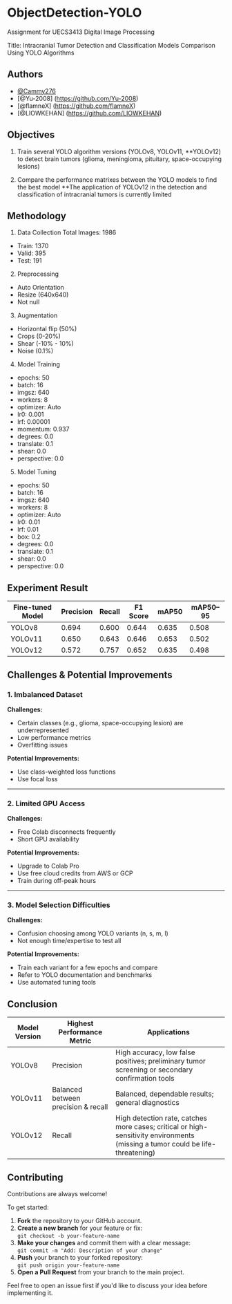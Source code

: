 
# ObjectDetection-YOLO
Assignment for UECS3413 Digital Image Processing

Title: Intracranial Tumor Detection and Classification Models Comparison Using YOLO Algorithms


## Authors

- [@Cammy276](https://github.com/Cammy276)
- [@Yu-2008] (https://github.com/Yu-2008)
- [@flamneX] (https://github.com/flamneX)
- [@LIOWKEHAN] (https://github.com/LIOWKEHAN)

  
## Objectives

1) Train several YOLO algorithm versions (YOLOv8, YOLOv11, **YOLOv12) to detect brain tumors (glioma, meningioma, pituitary, space-occupying lesions)

2) Compare the performance matrixes between the YOLO models to find the best model
**The application of YOLOv12 in the detection and classification of intracranial tumors is currently limited


## Methodology
1) Data Collection
Total Images: 1986
- Train: 1370
- Valid: 395
- Test: 191

2) Preprocessing
- Auto Orientation
- Resize (640x640)
- Not null

3) Augmentation
- Horizontal flip (50%)
- Crops (0-20%)
- Shear (-10% - 10%)
- Noise (0.1%)

4) Model Training
- epochs: 50
- batch: 16
- imgsz: 640
- workers: 8
- optimizer: Auto
- lr0: 0.001
- lrf: 0.00001
- momentum: 0.937
- degrees: 0.0
- translate: 0.1
- shear: 0.0
- perspective: 0.0

5) Model Tuning
- epochs: 50
- batch: 16
- imgsz: 640
- workers: 8
- optimizer: Auto
- lr0: 0.01
- lrf: 0.01
- box: 0.2
- degrees: 0.0
- translate: 0.1
- shear: 0.0
- perspective: 0.0


## Experiment Result

| Fine-tuned Model | Precision | Recall | F1 Score | mAP50 | mAP50–95 |
|------------------|-----------|--------|----------|--------|-----------|
| YOLOv8           | 0.694 | 0.600  | 0.644 | 0.635 | 0.508 |
| YOLOv11          | 0.650 | 0.643  | 0.646 | 0.653 | 0.502 |
| YOLOv12          | 0.572 | 0.757 | 0.652  | 0.635 | 0.498 |



## Challenges & Potential Improvements

### 1. Imbalanced Dataset
**Challenges:**
- Certain classes (e.g., glioma, space-occupying lesion) are underrepresented
- Low performance metrics
- Overfitting issues

**Potential Improvements:**
- Use class-weighted loss functions
- Use focal loss

---

### 2. Limited GPU Access
**Challenges:**
- Free Colab disconnects frequently
- Short GPU availability

**Potential Improvements:**
- Upgrade to Colab Pro
- Use free cloud credits from AWS or GCP
- Train during off-peak hours

---

### 3. Model Selection Difficulties
**Challenges:**
- Confusion choosing among YOLO variants (n, s, m, l)
- Not enough time/expertise to test all

**Potential Improvements:**
- Train each variant for a few epochs and compare
- Refer to YOLO documentation and benchmarks
- Use automated tuning tools


## Conclusion

| Model Version | Highest Performance Metric        | Applications                                                                 |
|---------------|-----------------------------------|------------------------------------------------------------------------------|
| YOLOv8        | Precision                         | High accuracy, low false positives; preliminary tumor screening or secondary confirmation tools |
| YOLOv11       | Balanced between precision & recall | Balanced, dependable results; general diagnostics                            |
| YOLOv12       | Recall                            | High detection rate, catches more cases; critical or high-sensitivity environments (missing a tumor could be life-threatening) |


## Contributing

Contributions are always welcome!

To get started:

1. **Fork** the repository to your GitHub account.
2. **Create a new branch** for your feature or fix:  
   `git checkout -b your-feature-name`
3. **Make your changes** and commit them with a clear message:  
   `git commit -m "Add: Description of your change"`
4. **Push** your branch to your forked repository:  
   `git push origin your-feature-name`
5. **Open a Pull Request** from your branch to the main project.

Feel free to open an issue first if you'd like to discuss your idea before implementing it.
